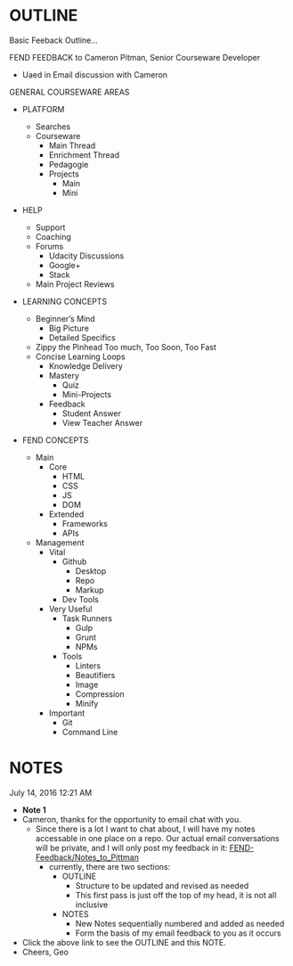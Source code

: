 # OUTLINE

Basic Feeback Outline...

FEND FEEDBACK to Cameron Pitman, Senior Courseware Developer
 - Uaed in Email discussion with Cameron

GENERAL COURSEWARE AREAS
- PLATFORM
	- Searches
	- Courseware
		- Main Thread
		- Enrichment Thread
		- Pedagogie
		- Projects
			- Main
			- Mini
- HELP
	- Support
	- Coaching
	- Forums
		- Udacity Discussions
		- Google+
		- Stack
	- Main Project Reviews

- LEARNING CONCEPTS
	- Beginner’s Mind
		- Big Picture
		- Detailed Specifics
	- Zippy the Pinhead
		Too much, Too Soon, Too Fast
	- Concise Learning Loops
		- Knowledge Delivery
		- Mastery
			- Quiz
			- Mini-Projects
		- Feedback
			- Student Answer
			- View Teacher Answer

- FEND CONCEPTS
	- Main
		- Core
			- HTML
			- CSS
			- JS
			- DOM
		- Extended
			- Frameworks
			- APIs
	- Management
		- Vital
			- Github
				- Desktop
				- Repo
				- Markup
			- Dev Tools
		- Very Useful
			- Task Runners 	
				- Gulp
				- Grunt
				- NPMs
			- Tools
				- Linters
				- Beautifiers
				- Image
				- Compression
				- Minify
		- Important
			- Git
			- Command Line

# NOTES

July 14, 2016
12:21 AM
- **Note 1**
- Cameron, thanks for the opportunity to email chat with you.
	- Since there is a lot I want to chat about, I will have my notes accessable in one place on a repo.  Our actual email conversations will be private, and I will only post my feedback in it: [FEND-Feedback/Notes_to_Pittman](https://github.com/Geosynchronous/FEND-Feedback/blob/master/Notes_to_Pittman.md)
		- currently, there are two sections:
			- OUTLINE
				- Structure to be updated and revised as needed
				- This first pass is just off the top of my head, it is not all inclusive
			- NOTES
				- New Notes sequentially numbered and added as needed
				- Form the basis of my email feedback to you as it occurs
- Click the above link to see the OUTLINE and this NOTE.
- Cheers, Geo
	
